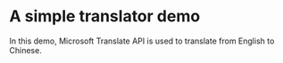 # A simple translator demo

In this demo, Microsoft Translate API is used to translate from English to Chinese. 
